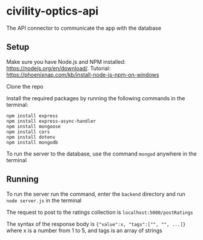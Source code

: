 # civility-optics-api
The API connector to communicate the app with the database

## Setup

Make sure you have Node.js and NPM installed: https://nodejs.org/en/download/. Tutorial: https://phoenixnap.com/kb/install-node-js-npm-on-windows

Clone the repo

Install the required packages by running the following commands in the terminal:

```
npm install express
npm install express-async-handler
npm install mongoose
npm install cors
npm install dotenv
npm install mongodb
```

To run the server to the database, use the command `mongod` anywhere in the terminal

## Running

To run the server run the command, enter the `backend` directory and run `node server.js` in the terminal

The request to post to the ratings collection is `localhost:5000/postRatings`

The syntax of the response body is `{"value":x, "tags":["", "", ...]}` where x is a number from 1 to 5, and tags is an array of strings

